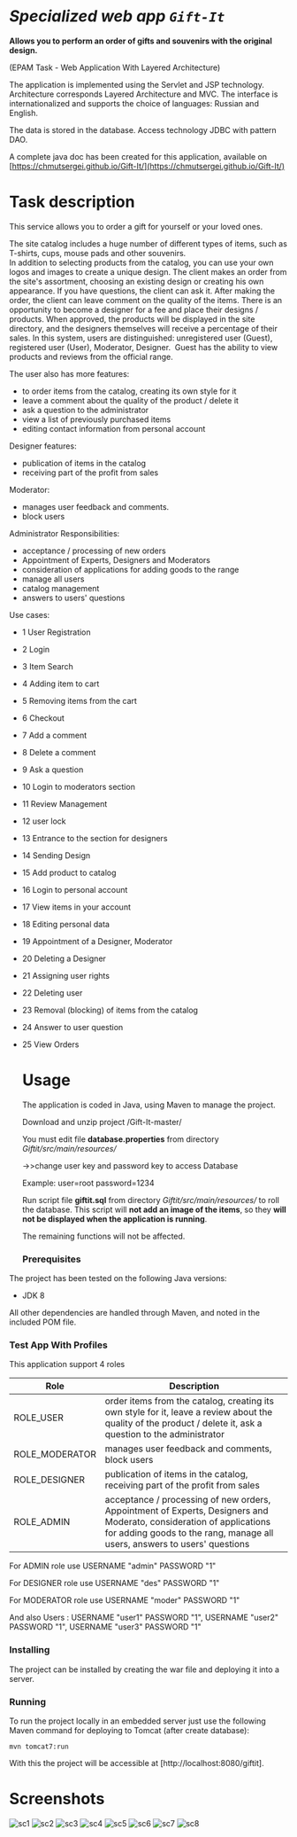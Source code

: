 # _Specialized web app_ _**`Gift-It`**_

**Allows you to perform an order of gifts and souvenirs with the original design.**

(EPAM Task - Web Application With Layered Architecture)

 The application is implemented using the Servlet and JSP technology. 
 Architecture corresponds Layered Architecture and MVC.
 The interface is internationalized and supports the choice of languages: Russian and English.
 
 The data is stored in the database. Access technology JDBC with pattern DAO.
 
 A complete java doc has been created for this application, available on [https://chmutsergei.github.io/Gift-It/](https://chmutsergei.github.io/Gift-It/)
 
 # Task description

This service allows you to order a gift for yourself or your loved ones. 
    
The site catalog includes a huge number of different types of items, such as T-shirts, cups, mouse pads and other souvenirs.     
In addition to selecting products from the catalog, you can use your own logos and images to create a unique design. 
The client makes an order from the site's assortment, choosing an existing design or creating his own appearance.
If you have questions, the client can ask it. After making the order, the client can leave comment on the quality of the items.
There is an opportunity to become a designer for a fee and place their designs / products. 
When approved, the products will be displayed in the site directory, and the designers themselves will receive a percentage of their sales.
In this system, users are distinguished: unregistered user (Guest), registered user (User), Moderator, Designer.
 Guest has the ability to view products and reviews from the official range.

The user also has more features:
- to order items from the catalog, creating its own style for it
- leave a comment about the quality of the product / delete it
- ask a question to the administrator
- view a list of previously purchased items
- editing contact information from personal account

Designer features:
- publication of items in the catalog
- receiving part of the profit from sales

Moderator:
- manages user feedback and comments.
- block users

Administrator Responsibilities:
- acceptance / processing of new orders
- Appointment of Experts, Designers and Moderators
- consideration of applications for adding goods to the range
- manage all users
- catalog management
- answers to users' questions

Use cases:
- 1 User Registration
- 2 Login
- 3 Item Search
- 4 Adding item to cart
- 5 Removing items from the cart
- 6 Checkout
- 7 Add a comment
- 8 Delete a comment
- 9 Ask a question
- 10 Login to moderators section
- 11 Review Management
- 12 user lock
- 13 Entrance to the section for designers
- 14 Sending Design
- 15 Add product to catalog
- 16 Login to personal account
- 17 View items in your account
- 18 Editing personal data
- 19 Appointment of a Designer, Moderator
- 20 Deleting a Designer
- 21 Assigning user rights
- 22 Deleting user
- 23 Removal (blocking) of items from the catalog
- 24 Answer to user question
- 25 View Orders

 
 
  # Usage
  
  The application is coded in Java, using Maven to manage the project.
  
  Download and unzip project /Gift-It-master/
  
  You must edit file **database.properties** from directory _Giftit/src/main/resources/_
            
   ->>change user key and password key to access Database
    
   Example:
   user=root
   password=1234
   
   Run script file **giftit.sql** from directory _Giftit/src/main/resources/_
  to roll the database.
  This script will **not add an image of the items**, so they **will not be displayed when the application is running**. 
  
  The remaining functions will not be affected.

  ### Prerequisites
  
 The project has been tested on the following Java versions:
 * JDK 8
 
 All other dependencies are handled through Maven, and noted in the included POM file.
 
 ### Test App With Profiles
 
  This application support 4 roles
 
 | Role     | Description                                       |
 |----------|-----------------------                            |
 | ROLE_USER| order items from the catalog, creating its own style for it, leave a review about the quality of the product / delete it, ask a question to the administrator|
 | ROLE_MODERATOR |manages user feedback and comments, block users |
 | ROLE_DESIGNER |publication of items in the catalog, receiving part of the profit from sales |
 | ROLE_ADMIN |acceptance / processing of new orders, Appointment of Experts, Designers and Moderato, consideration of applications for adding goods to the rang, manage all users, answers to users' questions|
 
For ADMIN role use USERNAME "admin" PASSWORD "1"

For DESIGNER role use USERNAME "des" PASSWORD "1"

For MODERATOR role use USERNAME "moder" PASSWORD "1"

And also Users : USERNAME "user1" PASSWORD "1", USERNAME "user2" PASSWORD "1", USERNAME "user3" PASSWORD "1"


 ### Installing
 
 The project can be installed by creating the war file and deploying it into a server.
 
 ### Running
 
 To run the project locally in an embedded server just use the following Maven command for deploying to Tomcat (after create database):
 
 ```
 mvn tomcat7:run
 ```
 
 With this the project will be accessible at [http://localhost:8080/giftit].
  
 
 # Screenshots
 
 ![sc1](https://user-images.githubusercontent.com/42671888/54277330-9c3f7880-45a0-11e9-9373-f28de770aca7.JPG)
 ![sc2](https://user-images.githubusercontent.com/42671888/54277361-afeadf00-45a0-11e9-92a8-741c073b54aa.JPG)
 ![sc3](https://user-images.githubusercontent.com/42671888/54277377-bb3e0a80-45a0-11e9-845d-d52dd5b56998.JPG)
 ![sc4](https://user-images.githubusercontent.com/42671888/54277407-d577e880-45a0-11e9-9652-c4e9a495ce61.JPG)
![sc5](https://user-images.githubusercontent.com/42671888/54277425-ddd02380-45a0-11e9-9fcc-e7e1feafda5f.JPG)
![sc6](https://user-images.githubusercontent.com/42671888/54277434-e6285e80-45a0-11e9-9d4e-9ce02e5e6a95.JPG)
![sc7](https://user-images.githubusercontent.com/42671888/54277440-ede80300-45a0-11e9-87fc-6e91bcac4304.JPG)
![sc8](https://user-images.githubusercontent.com/42671888/54277445-f50f1100-45a0-11e9-9380-ef7a5b1c2f8b.JPG)

 
